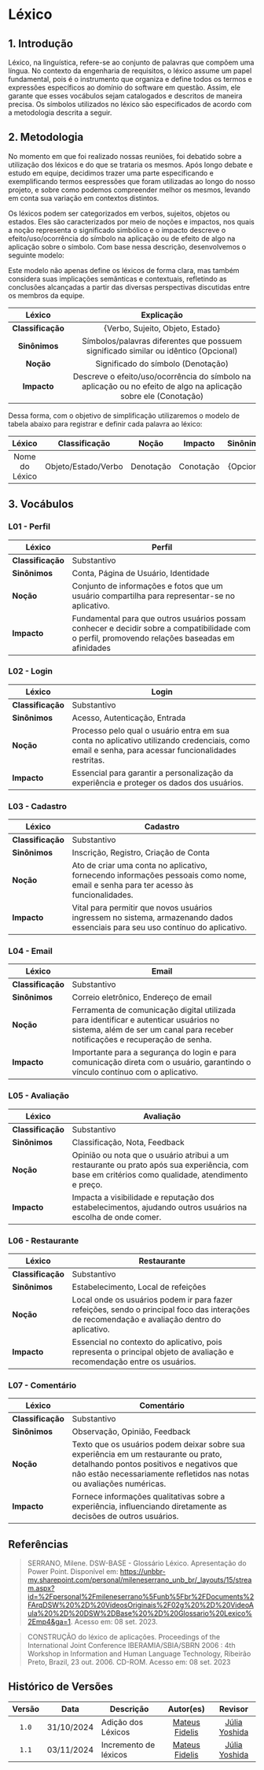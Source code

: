 # Léxico

## 1. Introdução

Léxico, na linguística, refere-se ao conjunto de palavras que compõem uma língua. No contexto da engenharia de requisitos, o léxico assume um papel fundamental, pois é o instrumento que organiza e define todos os termos e expressões específicos ao domínio do software em questão. Assim, ele garante que esses vocábulos sejam catalogados e descritos de maneira precisa. Os símbolos utilizados no léxico são especificados de acordo com a metodologia descrita a seguir.

## 2. Metodologia

No momento em que foi realizado nossas reuniões, foi debatido sobre a utilização dos léxicos e do que se trataria os mesmos. Após longo debate e estudo em equipe, decidimos trazer uma parte especificando e exemplificando termos eespressões que foram utilizadas ao longo do nosso projeto, e sobre como podemos compreender melhor os mesmos, levando em conta sua variação em contextos distintos.

Os léxicos podem ser categorizados em verbos, sujeitos, objetos ou estados. Eles são caracterizados por meio de noções e impactos, nos quais a noção representa o significado simbólico e o impacto descreve o efeito/uso/ocorrência do símbolo na aplicação ou de efeito de algo na aplicação sobre o símbolo. Com base nessa descrição, desenvolvemos o seguinte modelo:

Este modelo não apenas define os léxicos de forma clara, mas também considera suas implicações semânticas e contextuais, refletindo as conclusões alcançadas a partir das diversas perspectivas discutidas entre os membros da equipe.


|      Léxico      |                Explicação                |
| :---------------: | :------------------------------: |
| **Classificação** | {Verbo, Sujeito, Objeto, Estado} |
|   **Sinônimos**   |       Símbolos/palavras diferentes que possuem significado similar ou idêntico (Opcional)       |
|     **Noção**     |      Significado do símbolo (Denotação)     |
|    **Impacto**    |     Descreve o efeito/uso/ocorrência do símbolo na aplicação ou no efeito de algo na aplicação sobre ele (Conotação)       |


Dessa forma, com o objetivo de simplificação utilizaremos o modelo de tabela abaixo para registrar e definir cada palavra ao léxico:

|Léxico|Classificação|Noção|Impacto|Sinônimos|
|:--:|:--:|:--:|:--:|:--:|
|Nome do Léxico|Objeto/Estado/Verbo|Denotação|Conotação|{Opcional}|

## 3. Vocábulos 

### L01 - Perfil 

| Léxico            | Perfil                                                                                                                                                                                                     |
| ----------------- | ----------------------------------------------------------------------------------------------------------------------------------------------------------------------------------------------------------- |
| **Classificação** | Substantivo                                                                                                                                                                                                     |
| **Sinônimos**     | Conta, Página de Usuário, Identidade                                                                                                                                                                                          |
| **Noção**         | Conjunto de informações e fotos que um usuário compartilha para representar-se no aplicativo.                                                                                                                       |
| **Impacto**       | Fundamental para que outros usuários possam conhecer e decidir sobre a compatibilidade com o perfil, promovendo relações baseadas em afinidades    |

### L02 - Login

| Léxico            | Login |
| ----------------- | ----------------------------------------------------------------------------------------------------------------------------------------------------------------------------------------------------------- |
| **Classificação** | Substantivo |
| **Sinônimos**     | Acesso, Autenticação, Entrada |
| **Noção**         | Processo pelo qual o usuário entra em sua conta no aplicativo utilizando credenciais, como email e senha, para acessar funcionalidades restritas. |
| **Impacto**       | Essencial para garantir a personalização da experiência e proteger os dados dos usuários. |

### L03 - Cadastro

| Léxico            | Cadastro |
| ----------------- | ----------------------------------------------------------------------------------------------------------------------------------------------------------------------------------------------------------- |
| **Classificação** | Substantivo |
| **Sinônimos**     | Inscrição, Registro, Criação de Conta |
| **Noção**         | Ato de criar uma conta no aplicativo, fornecendo informações pessoais como nome, email e senha para ter acesso às funcionalidades. |
| **Impacto**       | Vital para permitir que novos usuários ingressem no sistema, armazenando dados essenciais para seu uso contínuo do aplicativo. |

### L04 - Email

| Léxico            | Email |
| ----------------- | ----------------------------------------------------------------------------------------------------------------------------------------------------------------------------------------------------------- |
| **Classificação** | Substantivo |
| **Sinônimos**     | Correio eletrônico, Endereço de email |
| **Noção**         | Ferramenta de comunicação digital utilizada para identificar e autenticar usuários no sistema, além de ser um canal para receber notificações e recuperação de senha. |
| **Impacto**       | Importante para a segurança do login e para comunicação direta com o usuário, garantindo o vínculo contínuo com o aplicativo. |


### L05 - Avaliação

| Léxico            | Avaliação |
| ----------------- | ----------------------------------------------------------------------------------------------------------------------------------------------------------------------------------------------------------- |
| **Classificação** | Substantivo |
| **Sinônimos**     | Classificação, Nota, Feedback |
| **Noção**         | Opinião ou nota que o usuário atribui a um restaurante ou prato após sua experiência, com base em critérios como qualidade, atendimento e preço. |
| **Impacto**       | Impacta a visibilidade e reputação dos estabelecimentos, ajudando outros usuários na escolha de onde comer. |

### L06 - Restaurante

| Léxico            | Restaurante |
| ----------------- | ----------------------------------------------------------------------------------------------------------------------------------------------------------------------------------------------------------- |
| **Classificação** | Substantivo |
| **Sinônimos**     | Estabelecimento, Local de refeições |
| **Noção**         | Local onde os usuários podem ir para fazer refeições, sendo o principal foco das interações de recomendação e avaliação dentro do aplicativo. |
| **Impacto**       | Essencial no contexto do aplicativo, pois representa o principal objeto de avaliação e recomendação entre os usuários. |

### L07 - Comentário

| Léxico            | Comentário |
| ----------------- | ----------------------------------------------------------------------------------------------------------------------------------------------------------------------------------------------------------- |
| **Classificação** | Substantivo |
| **Sinônimos**     | Observação, Opinião, Feedback |
| **Noção**         | Texto que os usuários podem deixar sobre sua experiência em um restaurante ou prato, detalhando pontos positivos e negativos que não estão necessariamente refletidos nas notas ou avaliações numéricas. |
| **Impacto**       | Fornece informações qualitativas sobre a experiência, influenciando diretamente as decisões de outros usuários. |

## Referências

> SERRANO, Milene. DSW-BASE - Glossário Léxico. Apresentação do Power Point. Disponível em: https://unbbr-my.sharepoint.com/personal/mileneserrano_unb_br/_layouts/15/stream.aspx?id=%2Fpersonal%2Fmileneserrano%5Funb%5Fbr%2FDocuments%2FArqDSW%20%2D%20VídeosOriginais%2F02g%20%2D%20VideoAula%20%2D%20DSW%2DBase%20%2D%20Glossario%20Lexico%2Emp4&ga=1. Acesso em: 08 set. 2023.

> CONSTRUÇÃO do léxico de aplicações. Proceedings of the International Joint Conference IBERAMIA/SBIA/SBRN 2006 : 4th Workshop in Information and Human Language Technology, Ribeirão Preto, Brazil, 23 out. 2006. CD-ROM. Acesso em: 08 set. 2023

## Histórico de Versões

|Versão|Data|Descrição|Autor(es)|Revisor|
|:----:|----|---------|:-----:|:-------:|
|`1.0`|31/10/2024|Adição dos Léxicos|[Mateus Fidelis](https://github.com/MatsFidelis)|[Júlia Yoshida](https://github.com/juliaryoshida)|
|`1.1`|03/11/2024|Incremento de léxicos|[Mateus Fidelis](https://github.com/MatsFidelis)|[Júlia Yoshida](https://github.com/juliaryoshida)|